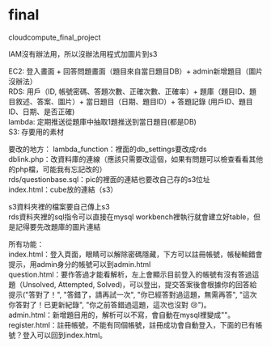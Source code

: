 # final
cloudcompute_final_project

IAM沒有辦法用，所以沒辦法用程式加圖片到s3  

EC2:
登入畫面 + 回答問題畫面（題目來自當日題目DB）+ admin新增題目（圖片沒辦法）  
RDS:
用戶（ID, 帳號密碼、答題次數、正確次數、正確率）+ 題庫（題目ID、題目敘述、答案、圖片）+ 當日題目（日期、題目ID）+ 答題記錄 (用戶ID、題目ID、日期、是否正確)  
lambda:
定期推送從題庫中抽取1題推送到當日題目(都是DB)  
S3:
存要用的素材

要改的地方：
lambda_function：裡面的db_settings要改成rds  
dblink.php：改資料庫的連線（應該只需要改這個，如果有問題可以檢查看看其他的php檔，可能我有忘記改的）  
rds/questionbase.sql：pic的裡面的連結也要改自己存的s3位址  
index.html：cube放的連結（s3）  

s3資料夾裡的檔案要自己傳上s3  
rds資料夾裡的sql指令可以直接在mysql workbench裡執行就會建立好table，但是記得要先改題庫的圖片連結  

所有功能：  
index.html：登入頁面，眼睛可以解除密碼隱藏，下方可以註冊帳號，帳秘輸錯會提示，用admin身分的帳號可以到admin.html  
question.html：要作答過才能看解析，左上會顯示目前登入的帳號有沒有答過這題（Unsolved, Attempted, Solved)，可以登出，提交答案後會根據你的回答給提示("答對了！", "答錯了，請再試一次", "你已經答對過這題，無需再答", "這次你答對了！已更新紀錄", "你之前答錯過這題，這次也沒對 😢")。  
admin.html：新增題目用的，解析可以不寫，會自動在mysql裡變成""。  
register.html：註冊帳號，不能有同個帳號，註冊成功會自動登入，下面的已有帳號？登入可以回到index.html。  
